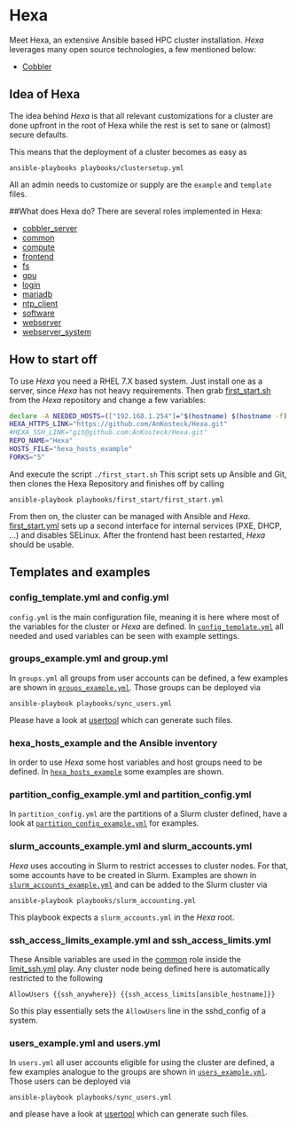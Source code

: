 # Hexa
Meet Hexa, an extensive Ansible based HPC cluster installation. *Hexa* leverages many open source technologies, a few mentioned below:
- [Cobbler](http://cobbler.github.io/)

## Idea of Hexa
The idea behind *Hexa* is that all relevant customizations for a cluster are done upfront in the root of Hexa while the rest is set to sane or (almost) secure defaults.

This means that the deployment of a cluster becomes as easy as
```
ansible-playbooks playbooks/clustersetup.yml
```

All an admin needs to customize or supply are the `example` and `template` files.

##What does Hexa do?
There are several roles implemented in Hexa:
* [cobbler_server](https://github.com/AnKosteck/Hexa/tree/master/roles/cobbler_server)
* [common](https://github.com/AnKosteck/Hexa/tree/master/roles/common)
* [compute](https://github.com/AnKosteck/Hexa/tree/master/roles/compute)
* [frontend](https://github.com/AnKosteck/Hexa/tree/master/roles/frontend)
* [fs](https://github.com/AnKosteck/Hexa/tree/master/roles/fs)
* [gpu](https://github.com/AnKosteck/Hexa/tree/master/roles/gpu)
* [login](https://github.com/AnKosteck/Hexa/tree/master/roles/login)
* [mariadb](https://github.com/AnKosteck/Hexa/tree/master/roles/mariadb)
* [ntp_client](https://github.com/AnKosteck/Hexa/tree/master/roles/ntp_client)
* [software](https://github.com/AnKosteck/Hexa/tree/master/roles/software)
* [webserver](https://github.com/AnKosteck/Hexa/tree/master/roles/webserver)
* [webserver_system](https://github.com/AnKosteck/Hexa/tree/master/roles/webserver_system)

## How to start off
To use *Hexa* you need a RHEL 7.X based system. Just install one as a server, since *Hexa* has not heavy requirements.
Then grab [first_start.sh](https://github.com/AnKosteck/Hexa/blob/master/first_start.sh) from the *Hexa* repository and change a few variables:
```bash
declare -A NEEDED_HOSTS=(["192.168.1.254"]="$(hostname) $(hostname -f) $(hostname -s)" ["192.168.1.15"]="needed_host_X")
HEXA_HTTPS_LINK="https://github.com/AnKosteck/Hexa.git"
#HEXA_SSH_LINK="git@github.com:AnKosteck/Hexa.git"
REPO_NAME="Hexa"
HOSTS_FILE="hexa_hosts_example"
FORKS="5"
```
And execute the script `./first_start.sh`
This script sets up Ansible and Git, then clones the Hexa Repository and finishes off by calling 
```
ansible-playbook playbooks/first_start/first_start.yml
```
From then on, the cluster can be managed with Ansible and *Hexa*.
[first_start.yml](https://github.com/AnKosteck/Hexa/blob/master/playbooks/first_start/first_start.yml) sets up a second interface for internal services (PXE, DHCP, ...) and disables SELinux. After the frontend hast been restarted, *Hexa* should be usable.

## Templates and examples
### config_template.yml and config.yml
`config.yml` is the main configuration file, meaning it is here where most of the variables for the cluster or *Hexa* are defined. In [`config_template.yml`](config_template.yml) all needed and used variables can be seen with example settings.
### groups_example.yml and group.yml
In `groups.yml` all groups from user accounts can be defined, a few examples are shown in [`groups_example.yml`](groups_example.yml). Those groups can be deployed via
```
ansible-playbook playbooks/sync_users.yml
```
Please have a look at [usertool](https://github.com/AnKosteck/usertool) which can generate such files.
### hexa_hosts_example and the Ansible inventory
In order to use *Hexa* some host variables and host groups need to be defined. In [`hexa_hosts_example`](hexa_hosts_example) some examples are shown.
### partition_config_example.yml and partition_config.yml
In `partition_config.yml` are the partitions of a Slurm cluster defined, have a look at [`partition_config_example.yml`](partition_config_example.yml) for examples.
### slurm_accounts_example.yml and slurm_accounts.yml
*Hexa* uses accouting in Slurm to restrict accesses to cluster nodes. For that, some accounts have to be created in Slurm. Examples are shown in [`slurm_accounts_example.yml`](slurm_accounts_example.yml) and can be added to the Slurm cluster via 
```
ansible-playbook playbooks/slurm_accounting.yml
```
This playbook expects a `slurm_accounts.yml` in the *Hexa* root.
### ssh_access_limits_example.yml and ssh_access_limits.yml
These Ansible variables are used in the [common](https://github.com/AnKosteck/Hexa/tree/master/roles/common) role inside the [limit_ssh.yml](https://github.com/AnKosteck/Hexa/blob/master/roles/common/tasks/limit_ssh.yml) play. Any cluster node being defined here is automatically restricted to the following
```
AllowUsers {{ssh_anywhere}} {{ssh_access_limits[ansible_hostname]}}
```
So this play essentially sets the `AllowUsers` line in the sshd_config of a system.
### users_example.yml and users.yml
In `users.yml` all user accounts eligible for using the cluster are defined, a few examples analogue to the groups are shown in [`users_example.yml`](users_example.yml). Those users can be deployed via
```
ansible-playbook playbooks/sync_users.yml
```
and please have a look at [usertool](https://github.com/AnKosteck/usertool) which can generate such files.

